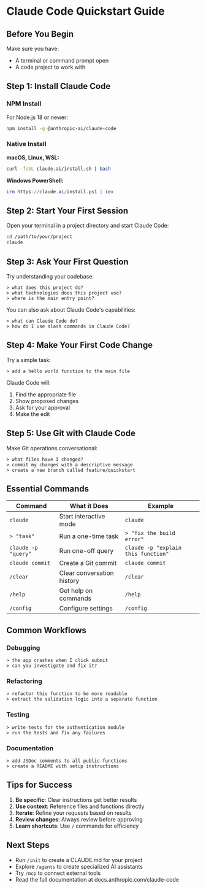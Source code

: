 # Claude Code Quickstart Guide

## Before You Begin

Make sure you have:

- A terminal or command prompt open
- A code project to work with

## Step 1: Install Claude Code

### NPM Install

For Node.js 18 or newer:

```bash
npm install -g @anthropic-ai/claude-code
```

### Native Install

**macOS, Linux, WSL:**

```bash
curl -fsSL claude.ai/install.sh | bash
```

**Windows PowerShell:**

```powershell
irm https://claude.ai/install.ps1 | iex
```

## Step 2: Start Your First Session

Open your terminal in a project directory and start Claude Code:

```bash
cd /path/to/your/project
claude
```

## Step 3: Ask Your First Question

Try understanding your codebase:

```
> what does this project do?
> what technologies does this project use?
> where is the main entry point?
```

You can also ask about Claude Code's capabilities:

```
> what can Claude Code do?
> how do I use slash commands in Claude Code?
```

## Step 4: Make Your First Code Change

Try a simple task:

```
> add a hello world function to the main file
```

Claude Code will:

1. Find the appropriate file
2. Show proposed changes
3. Ask for your approval
4. Make the edit

## Step 5: Use Git with Claude Code

Make Git operations conversational:

```
> what files have I changed?
> commit my changes with a descriptive message
> create a new branch called feature/quickstart
```

## Essential Commands

| Command             | What it Does               | Example                             |
| ------------------- | -------------------------- | ----------------------------------- |
| `claude`            | Start interactive mode     | `claude`                            |
| `> "task"`          | Run a one-time task        | `> "fix the build error"`           |
| `claude -p "query"` | Run one-off query          | `claude -p "explain this function"` |
| `claude commit`     | Create a Git commit        | `claude commit`                     |
| `/clear`            | Clear conversation history | `/clear`                            |
| `/help`             | Get help on commands       | `/help`                             |
| `/config`           | Configure settings         | `/config`                           |

## Common Workflows

### Debugging

```
> the app crashes when I click submit
> can you investigate and fix it?
```

### Refactoring

```
> refactor this function to be more readable
> extract the validation logic into a separate function
```

### Testing

```
> write tests for the authentication module
> run the tests and fix any failures
```

### Documentation

```
> add JSDoc comments to all public functions
> create a README with setup instructions
```

## Tips for Success

1. **Be specific**: Clear instructions get better results
2. **Use context**: Reference files and functions directly
3. **Iterate**: Refine your requests based on results
4. **Review changes**: Always review before approving
5. **Learn shortcuts**: Use `/` commands for efficiency

## Next Steps

- Run `/init` to create a CLAUDE.md for your project
- Explore `/agents` to create specialized AI assistants
- Try `/mcp` to connect external tools
- Read the full documentation at docs.anthropic.com/claude-code
